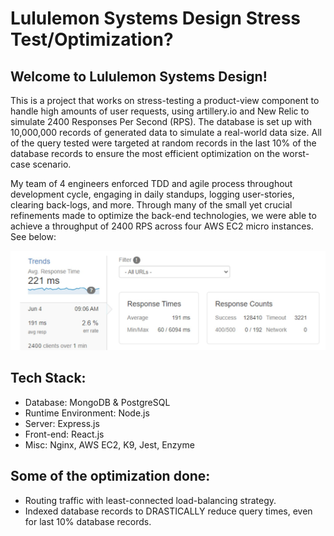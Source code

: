# Lululemon Systems Design Stress Test/Optimization?

## Welcome to Lululemon Systems Design! 

This is a project that works on stress-testing a product-view component to handle high amounts of user requests, using artillery.io and New Relic to simulate 2400 Responses Per Second (RPS). The database is set up with 10,000,000 records of generated data to simulate a real-world data size. All of the query tested were targeted at random records in the last 10% of the database records to ensure the most efficient optimization on the worst-case scenario.

My team of 4 engineers enforced TDD and agile process throughout development cycle, engaging in daily standups, logging user-stories, clearing back-logs, and more.
Through many of the small yet crucial refinements made to optimize the back-end technologies, we were able to achieve a throughput of 2400 RPS across four AWS EC2 micro instances.
See below: 

<p align="center"><img src="./client/dist/SDC1.jpg"/></p>

## Tech Stack: 
- Database: MongoDB & PostgreSQL
- Runtime Environment: Node.js
- Server: Express.js
- Front-end: React.js
- Misc: Nginx, AWS EC2, K9, Jest, Enzyme

## Some of the optimization done: 
- Routing traffic with least-connected load-balancing strategy.
- Indexed database records to DRASTICALLY reduce query times, even for last 10% database records.
